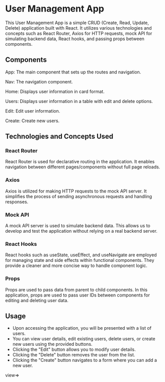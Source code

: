 # User Management App

This User Management App is a simple CRUD (Create, Read, Update, Delete) application built with React. It utilizes various technologies and concepts such as React Router, Axios for HTTP requests, mock API for simulating backend data, React hooks, and passing props between components.

## Components

App: The main component that sets up the routes and navigation.

Nav: The navigation component.

Home: Displays user information in card format.

Users: Displays user information in a table with edit and delete options.

Edit: Edit user information.

Create: Create new users.

## Technologies and Concepts Used

### React Router
React Router is used for declarative routing in the application. It enables navigation between different pages/components without full page reloads.

### Axios
Axios is utilized for making HTTP requests to the mock API server. It simplifies the process of sending asynchronous requests and handling responses.

### Mock API
A mock API server is used to simulate backend data. This allows us to develop and test the application without relying on a real backend server.

### React Hooks
React hooks such as useState, useEffect, and useNavigate are employed for managing state and side effects within functional components. They provide a cleaner and more concise way to handle component logic.

### Props
Props are used to pass data from parent to child components. In this application, props are used to pass user IDs between components for editing and deleting user data.

## Usage

- Upon accessing the application, you will be presented with a list of users.
- You can view user details, edit existing users, delete users, or create new users using the provided buttons.
- Clicking the "Edit" button allows you to modify user details.
- Clicking the "Delete" button removes the user from the list.
- Clicking the "Create" button navigates to a form where you can add a new user.

view=>